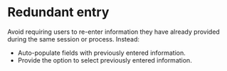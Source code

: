 # Redundant entry

Avoid requiring users to re-enter information they have already provided during the same session or process. Instead:

- Auto-populate fields with previously entered information.
- Provide the option to select previously entered information.
